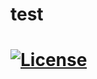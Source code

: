 # test
# [![License](https://img.shields.io/badge/License-BSD_3--Clause-blue.svg)](https://opensource.org/licenses/BSD-3-Clause)
